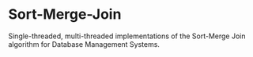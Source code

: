 # Sort-Merge-Join
Single-threaded, multi-threaded implementations of the Sort-Merge Join algorithm for Database Management Systems.
